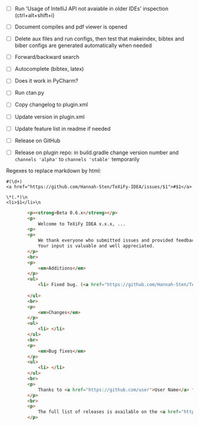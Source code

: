 - [ ] Run 'Usage of IntelliJ API not avaiable in older IDEs' inspection (ctrl+alt+shift+i)
- [ ] Document compiles and pdf viewer is opened
- [ ] Delete aux files and run configs, then test that makeindex, bibtex and biber configs are generated automatically when needed
- [ ] Forward/backward search
- [ ] Autocomplete (bibtex, latex)
- [ ] Does it work in PyCharm?
- [ ] Run ctan.py

- [ ] Copy changelog to plugin.xml
- [ ] Update version in plugin.xml
- [ ] Update feature list in readme if needed
- [ ] Release on GitHub
- [ ] Release on plugin repo: in build.gradle change version number and `channels 'alpha'` to `channels 'stable'` temporarily

Regexes to replace markdown by html:

```regexp
#(\d+)
<a href="https://github.com/Hannah-Sten/TeXiFy-IDEA/issues/$1">#$1</a>

\*(.*)\n
<li>$1</li>\n
```

```html
        <p><strong>Beta 0.6.x</strong></p>
        <p>
            Welcome to TeXiFy IDEA x.x.x, ...
        <p>
        <p>
            We thank everyone who submitted issues and provided feedback to make TeXiFy IDEA better.
            Your input is valuable and well appreciated.
        </p>
        <br>
        <p>
            <em>Additions</em>
        </p>
        <ul>
            <li> Fixed bug. (<a href="https://github.com/Hannah-Sten/TeXiFy-IDEA/issues/1120">#1120</a>)</li>
            
        </ul>
        <br>
        <p>
            <em>Changes</em>
        </p>
        <ul>
            <li> </li>
        </ul>
        <br>
        <p>
            <em>Bug fixes</em>
        </p>
        <ul>
            <li> </li>
        </ul>
        <br>
        <p>
            Thanks to <a href="https://github.com/user">User Name</a> for contributing to this release.
        </p>
        <br>
        <p>
            The full list of releases is available on the <a href="https://github.com/Hannah-Sten/TeXiFy-IDEA/releases">GitHub releases page</a>.
        </p>
```